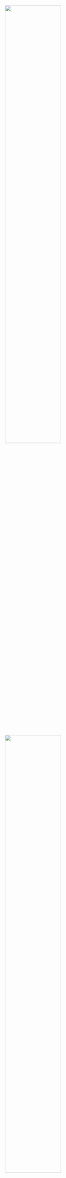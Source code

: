 
<h1 align="center" margin=0px>
  <img src="https://github.com/oxfordcontrol/ClarabelDocs/blob/main/docs/src/assets/logo-banner-light-jl.png#gh-light-mode-only" width=60%>
  <img src="https://github.com/oxfordcontrol/ClarabelDocs/blob/main/docs/src/assets/logo-banner-dark-jl.png#gh-dark-mode-only"   width=60%>
  <br>
Interior Point Conic Optimization for Julia
</h1>
<p align="center">
   <a href="https://github.com/oxfordcontrol/Clarabel.jl/actions"><img src="https://github.com/oxfordcontrol/Clarabel.jl/workflows/ci/badge.svg?branch=main"></a>
  <a href="https://codecov.io/gh/oxfordcontrol/Clarabel.jl"><img src="https://codecov.io/gh/oxfordcontrol/Clarabel.jl/branch/main/graph/badge.svg"></a>
  <a href="https://oxfordcontrol.github.io/ClarabelDocs/stable"><img src="https://img.shields.io/badge/Documentation-stable-purple.svg"></a>
  <a href="https://opensource.org/licenses/Apache-2.0"><img src="https://img.shields.io/badge/License-Apache%202.0-blue.svg"></a>
  <a href="https://github.com/oxfordcontrol/Clarabel.jl/releases"><img src="https://img.shields.io/badge/Release-v0.6.0-blue.svg"></a>
</p>

<p align="center">
  <a href="#features">Features</a> •
  <a href="#installation">Installation</a> •
  <a href="#license-">License</a> •
  <a href="https://oxfordcontrol.github.io/ClarabelDocs/stable">Documentation</a>
</p>

__Clarabel.jl__ is a Julia implementation of an interior point numerical solver for convex optimization problems using a novel homogeneous embedding.  Clarabel.jl solves the following problem:

$$
\begin{array}{r}
\text{minimize} & \frac{1}{2}x^T P x + q^T x\\\\[2ex]
\text{subject to} & Ax + s = b \\\\[1ex]
        & s \in \mathcal{K}
\end{array}
$$

with decision variables
$x \in \mathbb{R}^n$,
$s \in \mathbb{R}^m$
and data matrices
$P=P^\top \succeq 0$,
$q \in \mathbb{R}^n$,
$A \in \mathbb{R}^{m \times n}$, and
$b \in \mathbb{R}^m$.
The convex set $\mathcal{K}$ is a composition of convex cones.


__For more information see the Clarabel Documentation ([stable](https://oxfordcontrol.github.io/ClarabelDocs/stable) |  [dev](https://oxfordcontrol.github.io/ClarabelDocs/dev)).__

Clarabel is also available in a Rust / Python implementation.  See [here](https://github.com/oxfordcontrol/Clarabel.rs).

## Features

* __Versatile__: Clarabel.jl solves linear programs (LPs), quadratic programs (QPs), second-order cone programs (SOCPs) and semidefinite programs (SDPs). It also solves problems with exponential, power cone and generalized power cone constraints.
* __Quadratic objectives__: Unlike interior point solvers based on the standard homogeneous self-dual embedding (HSDE), Clarabel.jl handles quadratic objectives without requiring any epigraphical reformulation of the objective.   It can therefore be significantly faster than other HSDE-based solvers for problems with quadratic objective functions.
* __Infeasibility detection__: Infeasible problems are detected using a homogeneous embedding technique.
* __JuMP / Convex.jl support__: We provide an interface to [MathOptInterface](https://jump.dev/JuMP.jl/stable/moi/) (MOI), which allows you to describe your problem in [JuMP](https://github.com/jump-dev/JuMP.jl) and [Convex.jl](https://github.com/jump-dev/Convex.jl).
* __Arbitrary precision types__: You can solve problems with any floating point precision, for example, Float32 or Julia's BigFloat type, using either the native interface, or via MathOptInterface / Convex.jl.
* __Open Source__: Our code is available on [GitHub](https://github.com/oxfordcontrol/Clarabel.jl) and distributed under the Apache 2.0 License

## Installation
- __Clarabel.jl__ can be added via the Julia package manager (type `]`): `pkg> add Clarabel`

## License 🔍
This project is licensed under the Apache License  2.0 - see the [LICENSE.md](https://github.com/oxfordcontrol/Clarabel.jl/blob/main/LICENSE.md) file for details.
